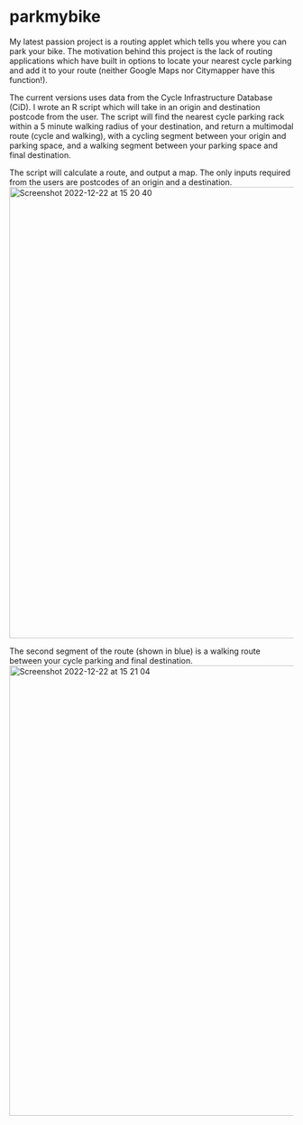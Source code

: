 # parkmybike

My latest passion project is a routing applet which tells you where you can park your bike. The motivation behind this project is the lack of routing applications which have built in options to locate your nearest cycle parking and add it to your route (neither Google Maps nor Citymapper have this function!).

The current versions uses data from the Cycle Infrastructure Database (CiD). I wrote an R script which will take in an origin and destination postcode from the user. The script will find the nearest cycle parking rack within a 5 minute walking radius of your destination, and return a  multimodal route (cycle and walking), with a cycling segment between your origin and parking space, and a walking segment between your parking space and final destination. 


The script will calculate a route, and output a map. The only inputs required from the users are postcodes of an origin and a destination. 
<img width="800" alt="Screenshot 2022-12-22 at 15 20 40" src="https://user-images.githubusercontent.com/68523884/209081259-1a27452f-f6cb-4d73-b142-23cf2897df74.png">





The second segment of the route (shown in blue) is a walking route between your cycle parking and final destination. 
<img width="798" alt="Screenshot 2022-12-22 at 15 21 04" src="https://user-images.githubusercontent.com/68523884/209081117-682f5018-5b01-495d-abe4-ec9d8d4076c8.png">

